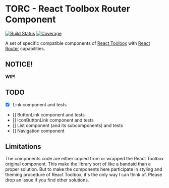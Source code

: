 # TORC - React Toolbox Router Component

[![Build Status](https://img.shields.io/travis/panjiesw/torc/develop.svg?style=flat-square)](https://travis-ci.org/panjiesw/torc) [![Coverage](https://img.shields.io/codecov/c/github/panjiesw/torc/develop.svg?style=flat-square)](https://codecov.io/gh/panjiesw/torc)

A set of specific compatible components of [React Toolbox](http://www.react-toolbox.com/) with [React Router](https://github.com/ReactTraining/react-router) capabilities.

## NOTICE!

**WIP!**

## TODO

- [x] Link component and tests
- [] ButtonLink component and tests
- [] IconButtonLink component and tests
- [] List component (and its subcomponents) and tests
- [] Navigation component

## Limitations

The components code are either copied from or wrapped the React Toolbox original component.
This make the library sort of like a bandaid than a proper solution.
But to make the components here participate in styling and theming procedure of React Toolbox, it's the only way I can think of. Please drop an issue if you find other solutions.

